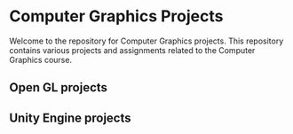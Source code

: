 # Computer Graphics Projects

Welcome to the repository for Computer Graphics projects. This repository contains various projects and assignments related to the Computer Graphics course.


## Open GL projects


## Unity Engine projects